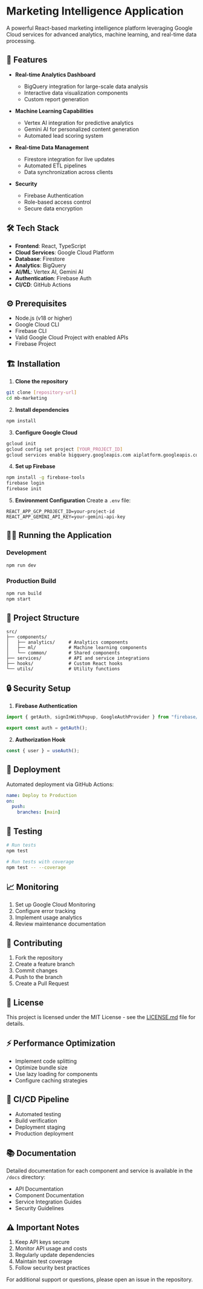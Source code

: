 # Marketing Intelligence Application

A powerful React-based marketing intelligence platform leveraging Google Cloud services for advanced analytics, machine learning, and real-time data processing.

## 🚀 Features

- **Real-time Analytics Dashboard**

  - BigQuery integration for large-scale data analysis
  - Interactive data visualization components
  - Custom report generation

- **Machine Learning Capabilities**

  - Vertex AI integration for predictive analytics
  - Gemini AI for personalized content generation
  - Automated lead scoring system

- **Real-time Data Management**

  - Firestore integration for live updates
  - Automated ETL pipelines
  - Data synchronization across clients

- **Security**
  - Firebase Authentication
  - Role-based access control
  - Secure data encryption

## 🛠 Tech Stack

- **Frontend**: React, TypeScript
- **Cloud Services**: Google Cloud Platform
- **Database**: Firestore
- **Analytics**: BigQuery
- **AI/ML**: Vertex AI, Gemini AI
- **Authentication**: Firebase Auth
- **CI/CD**: GitHub Actions

## ⚙️ Prerequisites

- Node.js (v18 or higher)
- Google Cloud CLI
- Firebase CLI
- Valid Google Cloud Project with enabled APIs
- Firebase Project

## 🏗 Installation

1. **Clone the repository**

```bash
git clone [repository-url]
cd mb-marketing
```

2. **Install dependencies**

```bash
npm install
```

3. **Configure Google Cloud**

```bash
gcloud init
gcloud config set project [YOUR_PROJECT_ID]
gcloud services enable bigquery.googleapis.com aiplatform.googleapis.com firestore.googleapis.com
```

4. **Set up Firebase**

```bash
npm install -g firebase-tools
firebase login
firebase init
```

5. **Environment Configuration**
   Create a `.env` file:

```env
REACT_APP_GCP_PROJECT_ID=your-project-id
REACT_APP_GEMINI_API_KEY=your-gemini-api-key
```

## 🏃‍♂️ Running the Application

### Development

```bash
npm run dev
```

### Production Build

```bash
npm run build
npm start
```

## 📁 Project Structure

```
src/
├── components/
│   ├── analytics/     # Analytics components
│   ├── ml/            # Machine learning components
│   └── common/        # Shared components
├── services/          # API and service integrations
├── hooks/             # Custom React hooks
└── utils/             # Utility functions
```

## 🔒 Security Setup

1. **Firebase Authentication**

```typescript
import { getAuth, signInWithPopup, GoogleAuthProvider } from "firebase/auth";

export const auth = getAuth();
```

2. **Authorization Hook**

```typescript
const { user } = useAuth();
```

## 🚀 Deployment

Automated deployment via GitHub Actions:

```yaml
name: Deploy to Production
on:
  push:
    branches: [main]
```

## 🧪 Testing

```bash
# Run tests
npm test

# Run tests with coverage
npm test -- --coverage
```

## 📈 Monitoring

1. Set up Google Cloud Monitoring
2. Configure error tracking
3. Implement usage analytics
4. Review maintenance documentation

## 🤝 Contributing

1. Fork the repository
2. Create a feature branch
3. Commit changes
4. Push to the branch
5. Create a Pull Request

## 📝 License

This project is licensed under the MIT License - see the [LICENSE.md](LICENSE.md) file for details.

## ⚡ Performance Optimization

- Implement code splitting
- Optimize bundle size
- Use lazy loading for components
- Configure caching strategies

## 🔄 CI/CD Pipeline

- Automated testing
- Build verification
- Deployment staging
- Production deployment

## 📚 Documentation

Detailed documentation for each component and service is available in the `/docs` directory:

- API Documentation
- Component Documentation
- Service Integration Guides
- Security Guidelines

## ⚠️ Important Notes

1. Keep API keys secure
2. Monitor API usage and costs
3. Regularly update dependencies
4. Maintain test coverage
5. Follow security best practices

For additional support or questions, please open an issue in the repository.
